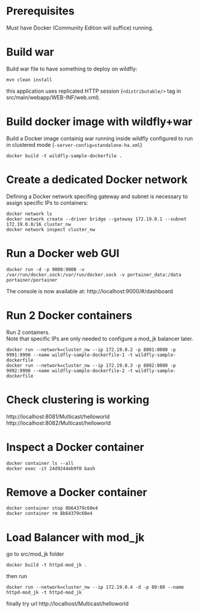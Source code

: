 # Prerequisites
Must have Docker (Community Edition will suffice) running.

# Build war
Build war file to have something to deploy on wildfly:
```
mvn clean install
```
this application uses replicated HTTP session (`<distributable/>` tag in src/main/webapp/WEB-INF/web.xml).

# Build docker image with wildfly+war
Build a Docker image containig war running inside wildfly configured to run in clustered mode (`-server-config=standalone-ha.xml`)
```
docker build -t wildfly-sample-dockerfile .
```

# Create a dedicated Docker network
Defining a Docker network specifing gateway and subnet is necessary to assign specific IPs to containers:
```
docker network ls 
docker network create --driver bridge --gateway 172.19.0.1 --subnet 172.19.0.0/16 cluster_nw  
docker network inspect cluster_nw  
```

# Run a Docker web GUI
```
docker run -d -p 9000:9000 -v /var/run/docker.sock:/var/run/docker.sock -v portainer_data:/data portainer/portainer  
```
The console is now available at:
http://localhost:9000/#/dashboard

# Run 2 Docker containers
Run 2 containers.  
Note that specific IPs are only needed to configure a mod_jk balancer later.
```
docker run --network=cluster_nw --ip 172.19.0.2 -p 8081:8080 -p 9991:9990 --name wildfly-sample-dockerfile-1 -t wildfly-sample-dockerfile  
docker run --network=cluster_nw --ip 172.19.0.3 -p 8082:8080 -p 9992:9990 --name wildfly-sample-dockerfile-2 -t wildfly-sample-dockerfile
```

# Check clustering is working
http://localhost:8081/Multicast/helloworld  
http://localhost:8082/Multicast/helloworld

# Inspect a Docker container
```
docker container ls --all  
docker exec -it 24d9244eb9f0 bash
```

# Remove a Docker container
```
docker container stop 8b64379c60e4  
docker container rm 8b64379c60e4
```

# Load Balancer with mod_jk
go to src/mod_jk folder
```
docker build -t httpd-mod_jk .
```
then run
```
docker run --network=cluster_nw --ip 172.19.0.4 -d -p 80:80 --name httpd-mod_jk -t httpd-mod_jk
```
finally try url http://localhost/Multicast/helloworld  

    